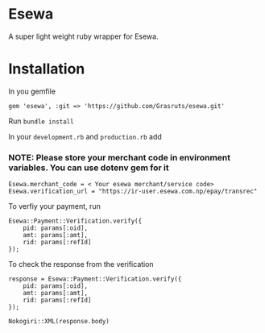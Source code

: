 # Esewa

A super light weight ruby wrapper for Esewa.

# Installation

In you gemfile
```
gem 'esewa', :git => 'https://github.com/Grasruts/esewa.git'
```

Run `bundle install`

In your `development.rb` and `production.rb` add

###  NOTE: Please store your merchant code in environment variables. You can use dotenv gem for it 

```
Esewa.merchant_code = < Your esewa merchant/service code>
Esewa.verification_url = "https://ir-user.esewa.com.np/epay/transrec"
```

To verfiy your payment, run 
```
Esewa::Payment::Verification.verify({
    pid: params[:oid],
    amt: params[:amt],
    rid: params[:refId]
});
```

To check the response from the verification 

```
response = Esewa::Payment::Verification.verify({
    pid: params[:oid],
    amt: params[:amt],
    rid: params[:refId]
});

Nokogiri::XML(response.body)
```
